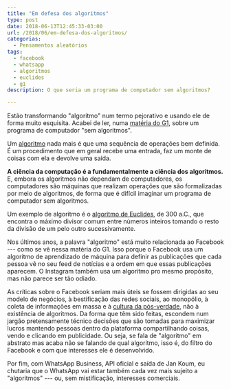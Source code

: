 ```yaml
---
title: "Em defesa dos algoritmos"
type: post
date: 2018-06-13T12:45:33-03:00
url: /2018/06/em-defesa-dos-algoritmos/
categorias:
  - Pensamentos aleatórios
tags:
  - facebook
  - whatsapp
  - algoritmos
  - euclides
  - g1
description: O que seria um programa de computador sem algoritmos?

---
```


Estão transformando "algoritmo" num termo pejorativo e usando ele de forma muito esquisita. Acabei de ler, numa [matéria do G1](https://g1.globo.com/economia/tecnologia/noticia/protestos-de-2013-ocorreram-antes-de-whatsapp-bombar-no-brasil-entenda-papel-do-facebook-na-epoca-e-o-que-mudou.ghtml), sobre um programa de computador "sem algoritmos".

Um [algoritmo](https://tiagomadeira.com/2006/01/algoritmos-o-que-e-um-algoritmo/) nada mais é que uma sequência de operações bem definida. É um procedimento que em geral recebe uma entrada, faz um monte de coisas com ela e devolve uma saída.

**A ciência da computação é a fundamentalmente a ciência dos algoritmos.** E, embora os algoritmos não dependam de computadores, os computadores são máquinas que realizam operações que são formalizadas por meio de algoritmos, de forma que é difícil imaginar um programa de computador sem algoritmos.

Um exemplo de algoritmo é o [algoritmo de Euclides](https://pt.wikipedia.org/wiki/Algoritmo_de_Euclides), de 300 a.C., que encontra o máximo divisor comum entre números inteiros tomando o resto da divisão de um pelo outro sucessivamente.

Nos últimos anos, a palavra "algoritmo" está muito relacionada ao Facebook --- como se vê nessa matéria do G1. Isso porque o Facebook usa um algoritmo de aprendizado de máquina para definir as publicações que cada pessoa vê no seu feed de notícias e a ordem em que essas publicações aparecem. O Instagram também usa um algoritmo pro mesmo propósito, mas não parece ser tão odiado.

As críticas sobre o Facebook seriam mais úteis se fossem dirigidas ao seu modelo de negócios, à bestificação das redes sociais, ao monopólio, à coleta de informações em massa e à [cultura da pós-verdade](https://movimentorevista.com.br/2017/10/pos-verdade-transparencia-internet/), não à existência de algoritmos. Da forma que têm sido feitas, escondem num jargão pretensamente técnico decisões que são tomadas para maximizar lucros mantendo pessoas dentro da plataforma compartilhando coisas, vendo e clicando em publicidade. Ou seja, se fala de "algoritmo" em abstrato mas acaba não se falando de qual algoritmo, isso é, do filtro do Facebook e com que interesses ele é desenvolvido.

Por fim, com WhatsApp Business, API oficial e saída de Jan Koum, eu chutaria que o WhatsApp vai estar também cada vez mais sujeito a "algoritmos" --- ou, sem mistificação, interesses comerciais.
